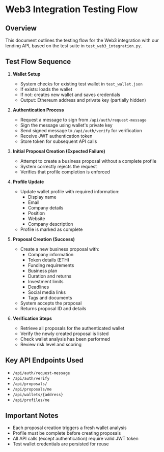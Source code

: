 # Web3 Integration Testing Flow

## Overview
This document outlines the testing flow for the Web3 integration with our lending API, based on the test suite in `test_web3_integration.py`.

## Test Flow Sequence

1. **Wallet Setup**
   - System checks for existing test wallet in `test_wallet.json`
   - If exists: loads the wallet
   - If not: creates new wallet and saves credentials
   - Output: Ethereum address and private key (partially hidden)

2. **Authentication Process**
   - Request a message to sign from `/api/auth/request-message`
   - Sign the message using wallet's private key
   - Send signed message to `/api/auth/verify` for verification
   - Receive JWT authentication token
   - Store token for subsequent API calls

3. **Initial Proposal Creation (Expected Failure)**
   - Attempt to create a business proposal without a complete profile
   - System correctly rejects the request
   - Verifies that profile completion is enforced

4. **Profile Update**
   - Update wallet profile with required information:
     - Display name
     - Email
     - Company details
     - Position
     - Website
     - Company description
   - Profile is marked as complete

5. **Proposal Creation (Success)**
   - Create a new business proposal with:
     - Company information
     - Token details (ETH)
     - Funding requirements
     - Business plan
     - Duration and returns
     - Investment limits
     - Deadlines
     - Social media links
     - Tags and documents
   - System accepts the proposal
   - Returns proposal ID and details

6. **Verification Steps**
   - Retrieve all proposals for the authenticated wallet
   - Verify the newly created proposal is listed
   - Check wallet analysis has been performed
   - Review risk level and scoring

## Key API Endpoints Used
- `/api/auth/request-message`
- `/api/auth/verify`
- `/api/proposals/`
- `/api/proposals/me`
- `/api/wallets/{address}`
- `/api/profiles/me`

## Important Notes
- Each proposal creation triggers a fresh wallet analysis
- Profile must be complete before creating proposals
- All API calls (except authentication) require valid JWT token
- Test wallet credentials are persisted for reuse
